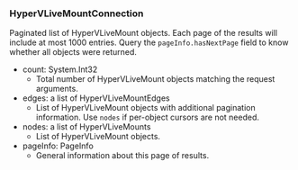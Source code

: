 ### HyperVLiveMountConnection
Paginated list of HyperVLiveMount objects. Each page of the results will include at most 1000 entries. Query the `pageInfo.hasNextPage` field to know whether all objects were returned.

- count: System.Int32
  - Total number of HyperVLiveMount objects matching the request arguments.
- edges: a list of HyperVLiveMountEdges
  - List of HyperVLiveMount objects with additional pagination information. Use `nodes` if per-object cursors are not needed.
- nodes: a list of HyperVLiveMounts
  - List of HyperVLiveMount objects.
- pageInfo: PageInfo
  - General information about this page of results.
